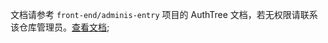 文档请参考 `front-end/adminis-entry` 项目的 AuthTree 文档，若无权限请联系该仓库管理员。[查看文档](https://git.n.netease.com/front-end/adminis-entry/blob/master/src/authTree/README.md);